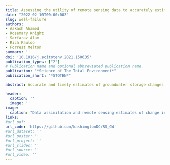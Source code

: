 ```yaml
---
title: Assessing the utility of remote sensing data to accurately estimate changes in groundwater storage
date: "2022-02-10T00:00:00Z"
slug: well-failure
authors:
- Aakash Ahamed
- Rosemary Knight
- Sarfaraz Alam
- Rich Pauloo
- Forrest Melton
summary: ''
doi: '10.1016/j.scitotenv.2021.150635'
publication_types: ["2"]
# Publication name and optional abbreviated publication name.
publication: "*Science of The Total Environment*"
publication_short: "*STOTEN*"

abstract: Accurate and timely estimates of groundwater storage changes are critical to the sustainable management of aquifers worldwide, but are hindered by the lack of in-situ groundwater measurements in most regions. Hydrologic remote sensing measurements provide a potential pathway to quantify groundwater storage changes by closing the water balance, but the degree to which remote sensing data can accurately estimate groundwater storage changes is unclear. In this study, we quantified groundwater storage changes in California's Central Valley at two spatial scales for the period 2002 through 2020 using remote sensing data and an ensemble water balance method. To evaluate performance, we compared estimates of groundwater storage changes to three independent estimates including GRACE satellite data, groundwater wells and a groundwater flow model. Results suggest evapotranspiration has the highest uncertainty among water balance components, while precipitation has the lowest. We found that remote sensing-based groundwater storage estimates correlated well with independent estimates; annual trends during droughts fall within 15% of trends calculated using wells and groundwater models within the Central Valley. Remote sensing-based estimates also reliably estimated the long-term trend, seasonality, and rate of groundwater depletion during major drought events. Additionally, our study suggests that the proposed method estimate changes in groundwater at sub-annual latencies, which is not currently possible using other methods. The findings have implications for improving the understanding of aquifer dynamics and can inform regional water managers about the status of groundwater systems during droughts.

header:
  caption: ''
  image: ''
image:
  caption: "Data assimilation and remote sensing estimates of change in groundwater storage."
links:
#url_pdf: 
url_code: 'https://github.com/kashingtonDC/RS_GW'
#url_dataset: ''
#url_poster: ''
#url_project: ''
#url_slides: ''
#url_source: ''
#url_video: ''
---
```

